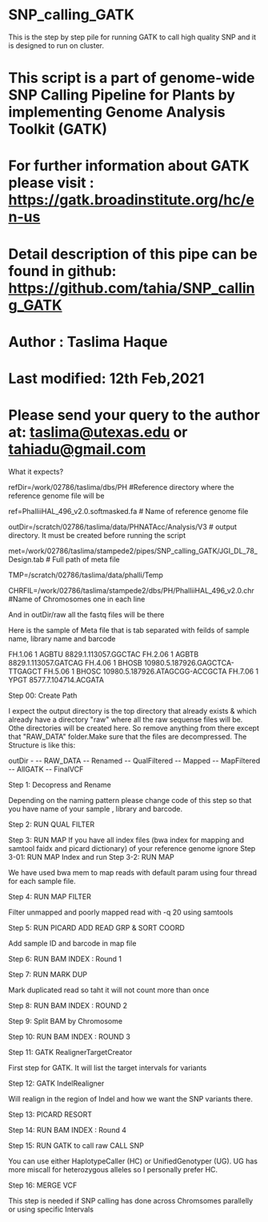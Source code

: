 # SNP_calling_GATK

This is the step by step pile for running GATK to call high quality SNP and it is designed to run on cluster.

# This script is a part of genome-wide SNP Calling Pipeline for Plants by implementing Genome Analysis Toolkit (GATK)    
# For further information about GATK please visit : https://gatk.broadinstitute.org/hc/en-us                             
# Detail description of this pipe can be found in github: https://github.com/tahia/SNP_calling_GATK                      
# Author : Taslima Haque                                                                                                 
# Last modified: 12th Feb,2021                                                                                           
# Please send your query to the author at: taslima@utexas.edu or tahiadu@gmail.com                                       

What it expects?

refDir=/work/02786/taslima/dbs/PH #Reference directory where the reference genome file will be

ref=PhalliiHAL_496_v2.0.softmasked.fa # Name of reference genome file

outDir=/scratch/02786/taslima/data/PHNATAcc/Analysis/V3 # output directory. It must be created before running the script

met=/work/02786/taslima/stampede2/pipes/SNP_calling_GATK/JGI_DL_78_Design.tab # Full path of meta file

TMP=/scratch/02786/taslima/data/phalli/Temp

CHRFIL=/work/02786/taslima/stampede2/dbs/PH/PhalliiHAL_496_v2.0.chr #Name of Chromosomes one in each line


And in outDir/raw all the fastq files will be there

Here is the sample of Meta file that is tab separated with feilds of sample name, library name and barcode

FH.1.06 1       AGBTU   8829.1.113057.GGCTAC
FH.2.06 1       AGBTB   8829.1.113057.GATCAG
FH.4.06 1       BHOSB   10980.5.187926.GAGCTCA-TTGAGCT
FH.5.06 1       BHOSC   10980.5.187926.ATAGCGG-ACCGCTA
FH.7.06 1       YPGT    8577.7.104714.ACGATA

Step 00: Create Path

I expect the output directory is the top directory that already exists & which already have a directory "raw" where all the raw sequense files will be. Othe directories will be created here. So remove anything from there except that "RAW_DATA" folder.Make sure that the files are decompressed. The Structure is like this:

 outDir -
 	     -- RAW_DATA
       -- Renamed
       -- QualFiltered
       -- Mapped
       -- MapFiltered
       -- AllGATK
       -- FinalVCF 


Step 1: Decopress and Rename 

Depending on the naming pattern please change code of this step so that you have name of your sample , library and barcode.

Step 2: RUN QUAL FILTER

Step 3: RUN MAP
If you have all index files (bwa index for mapping and samtool faidx and picard dictionary) of your reference genome ignore Step 3-01: RUN MAP Index and run Step 3-2: RUN MAP

We have used bwa mem to map reads with default param using four thread for each sample file.

Step 4: RUN MAP FILTER

Filter unmapped and poorly mapped read with -q 20 using samtools

Step 5: RUN PICARD ADD READ GRP & SORT COORD

Add sample ID and barcode in map file

Step 6: RUN BAM INDEX : Round 1

Step 7: RUN MARK DUP 

Mark duplicated read so taht it will not count more than once

Step 8: RUN BAM INDEX : ROUND 2

Step 9: Split BAM by Chromosome

Step 10: RUN BAM INDEX : ROUND 3

Step 11: GATK RealignerTargetCreator

First step for GATK. It will list the target intervals for variants

Step 12: GATK IndelRealigner

Will realign in the region of Indel and how we want the SNP variants there.

Step 13: PICARD RESORT

Step 14: RUN BAM INDEX : Round 4

Step 15: RUN GATK to call raw CALL SNP

You can use either HaplotypeCaller (HC) or UnifiedGenotyper (UG). UG has more miscall for heterozygous alleles so I personally prefer HC. 

Step 16: MERGE VCF

This step is needed if SNP calling has done across Chromsomes parallelly or using specific Intervals


